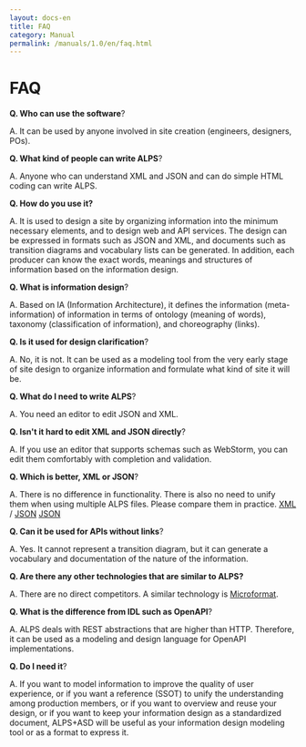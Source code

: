 ```yaml
---
layout: docs-en
title: FAQ
category: Manual
permalink: /manuals/1.0/en/faq.html
---
```

# FAQ

<strong>Q. Who can use the software</strong>?

A. It can be used by anyone involved in site creation (engineers, designers, POs).

<strong>Q. What kind of people can write ALPS</strong>?

A. Anyone who can understand XML and JSON and can do simple HTML coding can write ALPS.

<strong>Q. How do you use it?</strong>

A. It is used to design a site by organizing information into the minimum necessary elements, and to design web and API services. The design can be expressed in formats such as JSON and XML, and documents such as transition diagrams and vocabulary lists can be generated. In addition, each producer can know the exact words, meanings and structures of information based on the information design.

<strong>Q. What is information design</strong>?

A. Based on IA (Information Architecture), it defines the information (meta-information) of information in terms of ontology (meaning of words), taxonomy (classification of information), and choreography (links).

<strong>Q. Is it used for design clarification</strong>?

A. No, it is not. It can be used as a modeling tool from the very early stage of site design to organize information and formulate what kind of site it will be.

<strong>Q. What do I need to write ALPS</strong>?

A. You need an editor to edit JSON and XML.

<strong>Q. Isn't it hard to edit XML and JSON directly</strong>?

A. If you use an editor that supports schemas such as WebStorm, you can edit them comfortably with completion and validation.

<strong>Q. Which is better, XML or JSON</strong>?

A. There is no difference in functionality. There is also no need to unify them when using multiple ALPS files. Please compare them in practice. [XML](https://github.com/koriym/app-state-diagram/blob/master/docs/blog/profile.xml) / [JSON](https://github.com/koriym/app-state-diagram/blob/master/docs/blog/profile.xml) [JSON](https://github.com/koriym/app-state-diagram/blob/master/docs/blog/profile.json)

<strong>Q. Can it be used for APIs without links</strong>?

A. Yes. It cannot represent a transition diagram, but it can generate a vocabulary and documentation of the nature of the information.

<strong>Q. Are there any other technologies that are similar to ALPS?</strong>

A. There are no direct competitors. A similar technology is [Microformat](http://www.asahi-net.or.jp/~ax2s-kmtn/internet/rec-owl-features-20040210.html).

<strong>Q. What is the difference from IDL such as OpenAPI</strong>?

A. ALPS deals with REST abstractions that are higher than HTTP. Therefore, it can be used as a modeling and design language for OpenAPI implementations.

<strong>Q. Do I need it</strong>?

A. If you want to model information to improve the quality of user experience, or if you want a reference (SSOT) to unify the understanding among production members, or if you want to overview and reuse your design, or if you want to keep your information design as a standardized document, ALPS+ASD will be useful as your information design modeling tool or as a format to express it.

